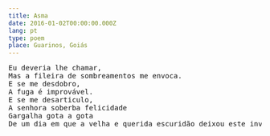 ```yaml
---
title: Asma
date: 2016-01-02T00:00:00.000Z
lang: pt
type: poem
place: Guarinos, Goiás
---
```


<pre>
Eu deveria lhe chamar,
Mas a fileira de sombreamentos me envoca.
E se me desdobro,
A fuga é improvável.
E se me desarticulo,
A senhora soberba felicidade
Gargalha gota a gota
De um dia em que a velha e querida escuridão deixou este invólucro.
</pre>
